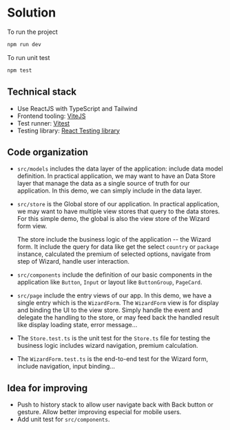 # Solution

To run the project

```sh
npm run dev
```

To run unit test

```sh
npm test
```

## Technical stack

- Use ReactJS with TypeScript and Tailwind
- Frontend tooling: [ViteJS](https://vitejs.dev/)
- Test runner: [Vitest](https://vitest.dev/)
- Testing library: [React Testing library](https://github.com/testing-library/react-testing-library)

## Code organization

- `src/models` includes the data layer of the application: include data model definition.
    In practical application, we may want to have an Data Store layer that manage the data as a single source of truth for our application.
    In this demo, we can simply include in the data layer.

- `src/store` is the Global store of our application.
    In practical application, we may want to have multiple view stores that query to the data stores.
    For this simple demo, the global is also the view store of the Wizard form view.
    
    The store include the business logic of the application -- the Wizard form.
    It include the query for data like get the select `country` or `package` instance,
    calculated the premium of selected options, navigate from step of Wizard, handle user interaction.

- `src/components` include the definition of our basic components in the application like `Button`, `Input` or layout like `ButtonGroup`, `PageCard`.

- `src/page` include the entry views of our app.
    In this demo, we have a single entry which is the `WizardForm`.
    The `WizardForm` view is for display and binding the UI to the view store.
    Simply handle the event and delegate the handling to the store, 
    or may feed back the handled result like display loading state, error message...

- The `Store.test.ts` is the unit test for the `Store.ts` file for testing the business logic includes wizard navigation, premium calculation.
- The `WizardForm.test.ts` is the end-to-end test for the Wizard form, include navigation, input binding...


## Idea for improving

- Push to history stack to allow user navigate back with Back button or gesture. Allow better improving especial for mobile users.
- Add unit test for `src/components`.
